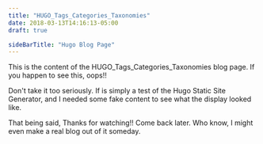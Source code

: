 ```yaml
---
title: "HUGO_Tags_Categories_Taxonomies"
date: 2018-03-13T14:16:13-05:00
draft: true

sideBarTitle: "Hugo Blog Page"
---
```


This is the content of the HUGO_Tags_Categories_Taxonomies blog page.
If you happen to see this, oops!!

Don't take it too seriously. If is simply a test of the Hugo Static Site Generator, and I needed some fake content to see what the display looked like.

That being said, Thanks for watching!! Come back later. Who know, I might even make a real blog out of it someday.